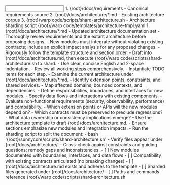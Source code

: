 <input>
  <context>
    1. {root}/docs/requirements - Canonical requirements source
    2. {root}/docs/architecture/*.md - Existing architecture corpus
    3. {root}/warp code/scripts/shard-architecture.sh - Architecture sharding script
  </context>
  <templates>
    {root}/warp code/templates/architecture-tmpl.yaml
  </templates>
</input>

<output>
1. {root}/docs/architecture/*.md - Updated architecture documentation set
</output>

<constraints importance="Important">
- Thoroughly review requirements and the extant architecture before proposing designs.
- New modules must integrate without violating existing contracts; include an explicit impact analysis for any proposed changes.
- Rigorously follow the template structure and section order.
- Draft into {root}/docs/architecture.md, then execute {root}/warp code/scripts/shard-architecture.sh to shard.
- Use clear, concise English and 2-space indentation.
</constraints>

<workflow importance="Critical">
  <stage id="0: plan-todos">
  - Review all working steps comprehensively.
  - Instantiate TODO items for each step.
  </stage>

  <stage id="1: assess-existing">
  - Examine the current architecture under {root}/docs/architecture/*.md.
  - Identify extension points, constraints, and shared services.
  - Map affected domains, bounded contexts, and dependencies.
  </stage>

  <stage id="2: design-new-modules">
  - Define responsibilities, boundaries, and interfaces for new modules.
  - Specify data flows and interactions with existing components.
  - Evaluate non-functional requirements (security, observability, performance) and compatibility.
  
  <questions>
  - Which extension points or APIs will the new modules depend on?
  - Which contracts must be preserved to preclude regressions?
  - What data ownership or consistency implications emerge?
  </questions>
  </stage>

  <stage id="3: author-and-shard">
  - Use the architecture template to draft {root}/docs/architecture.md.
  - Ensure sections emphasize new modules and integration impacts.
  - Run the sharding script to split the document:
    - bash '{root}/sunnycore/scripts/shard-architecture.sh'
  - Verify files appear under {root}/docs/architecture/.
  </stage>

  <stage id="4: finalize">
  - Cross-check against constraints and guiding questions; remedy gaps and inconsistencies.
  
  <checks>
  - [ ] New modules documented with boundaries, interfaces, and data flows
  - [ ] Compatibility with existing contracts articulated (no breaking changes)
  - [ ] {root}/docs/architecture.md exists and adheres to the template
  - [ ] Sharded files generated under {root}/docs/architecture/
  - [ ] Paths and commands reference {root}/warp code/scripts/shard-architecture.sh
  </checks>
  </stage>
</workflow>